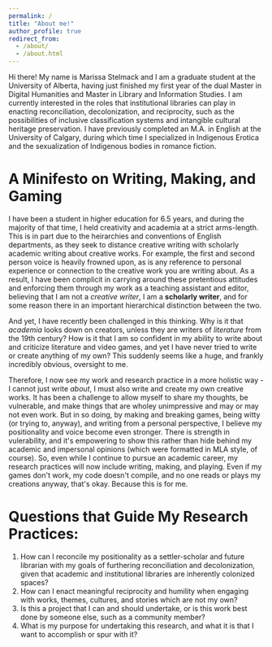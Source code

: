 ```yaml
---
permalink: /
title: "About me!"
author_profile: true
redirect_from: 
  - /about/
  - /about.html
---
```


Hi there! My name is Marissa Stelmack and I am a graduate student at the University of Alberta, having just finished my first year of the dual Master in Digital Humanities and Master in Library and Information Studies. I am currently interested in the roles that institutional libraries can play in enacting reconciliation, decolonization, and reciprocity, such as the possibilities of inclusive classification systems and intangible cultural heritage preservation. I have previously completed an M.A. in English at the University of Calgary, during which time I specialized in Indigenous Erotica and the sexualization of Indigenous bodies in romance fiction.

A Minifesto on Writing, Making, and Gaming
======
I have been a student in higher education for 6.5 years, and during the majority of that time, I held creativity and academia at a strict arms-length. This is in part due to the heirarchies and conventions of English departments, as they seek to distance creative writing with scholarly academic writing about creative works. For example, the first and second person voice is heavily frowned upon, as is any reference to personal experience or connection to the creative work you are writing about. As a result, I have been complicit in carrying around these pretentious attitudes and enforcing them through my work as a teaching assistant and editor, believing that I am not a *creative writer*, I am a **scholarly writer**, and for some reason there in an important hierarchical distinction between the two. 

And yet, I have recently been challenged in this thinking. Why is it that *academia* looks down on creators, unless they are writers of *literature* from the 19th century? How is it that I am so confident in my ability to write about and criticize literature and video games, and yet I have never tried to write or create anything of my own? This suddenly seems like a huge, and frankly incredibly obvious, oversight to me. 

Therefore, I now see my work and research practice in a more holistic way - I cannot just write *about*, I must also write and create my own creative works. It has been a challenge to allow myself to share my thoughts, be vulnerable, and make things that are wholey unimpressive and may or may not even work. But in so doing, by making and breaking games, being witty (or trying to, anyway), and writing from a personal perspective, I believe my positionality and voice become even stronger. There is strength in vulerability, and it's empowering to show this rather than hide behind my academic and impersonal opinions (which were formatted in MLA style, of course). So, even while I continue to pursue an academic career, my research practices will now include writing, making, and playing. Even if my games don't work, my code doesn't compile, and no one reads or plays my creations anyway, that's okay. Because this is for me. 

Questions that Guide My Research Practices:
======
1. How can I reconcile my positionality as a settler-scholar and future librarian with my goals of furthering reconciliation and decolonization, given that academic and institutional libraries are inherently colonized spaces? 
2. How can I enact meaningful reciprocity and humility when engaging with works, themes, cultures, and stories which are not my own?
3. Is this a project that I can and should undertake, or is this work best done by someone else, such as a community member?
4. What is my purpose for undertaking this research, and what it is that I want to accomplish or spur with it?



